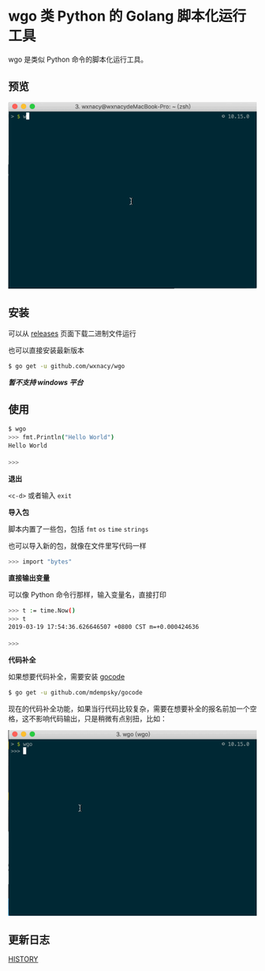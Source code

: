 # wgo 类 Python 的 Golang 脚本化运行工具

wgo 是类似 Python 命令的脚本化运行工具。

## 预览

<!-- ![1](https://raw.githubusercontent.com/wxnacy/image/master/blog/wgo1.gif) -->
![wgo1](screen/wgo1.gif)

## 安装

可以从 [releases](https://github.com/wxnacy/wgo/releases) 页面下载二进制文件运行

也可以直接安装最新版本

```bash
$ go get -u github.com/wxnacy/wgo
```

***暂不支持 windows 平台***

## 使用

```bash
$ wgo
>>> fmt.Println("Hello World")
Hello World

>>>
```

**退出**

`<c-d>` 或者输入 `exit`

**导入包**

脚本内置了一些包，包括 `fmt` `os` `time` `strings`

也可以导入新的包，就像在文件里写代码一样

```bash
>>> import "bytes"
```

**直接输出变量**

可以像 Python 命令行那样，输入变量名，直接打印

```bash
>>> t := time.Now()
>>> t
2019-03-19 17:54:36.626646507 +0800 CST m=+0.000424636

>>>
```

**代码补全**

如果想要代码补全，需要安装 [gocode](https://github.com/mdempsky/gocode)

```bash
$ go get -u github.com/mdempsky/gocode
```

现在的代码补全功能，如果当行代码比较复杂，需要在想要补全的报名前加一个空格，这不影响代码输出，只是稍微有点别扭，比如：

![wgo](screen/wgo.gif)

## 更新日志

[HISTORY](HISTORY.md)

